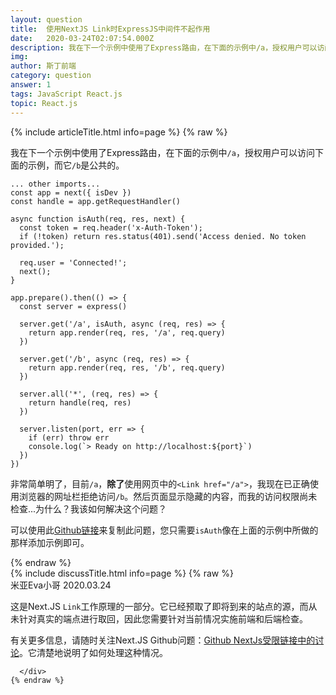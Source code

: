 ```yaml
---
layout: question
title:  使用NextJS Link时ExpressJS中间件不起作用
date:   2020-03-24T02:07:54.000Z
description: 我在下一个示例中使用了Express路由，在下面的示例中/a，授权用户可以访问下面的示例，而它/b是公共的。... other imports......
img: 
author: 斯丁前端
category: question
answer: 1
tags: JavaScript React.js
topic: React.js
---
```

<div class="article-root">
  <div class="article">
    {% include articleTitle.html info=page %}
    {% raw %}
    <div class="article-content"><p><font style="vertical-align: inherit;"><font style="vertical-align: inherit;">我在下一个示例中使用了Express路由，在下面的示例中</font></font><code>/a</code><font style="vertical-align: inherit;"><font style="vertical-align: inherit;">，授权用户可以访问</font><font style="vertical-align: inherit;">下面的示例</font><font style="vertical-align: inherit;">，而它</font></font><code>/b</code><font style="vertical-align: inherit;"><font style="vertical-align: inherit;">是公共的。</font></font></p>

<pre><code>... other imports...<font></font>
const app = next({ isDev })<font></font>
const handle = app.getRequestHandler()<font></font>
<font></font>
async function isAuth(req, res, next) {<font></font>
  const token = req.header('x-Auth-Token');<font></font>
  if (!token) return res.status(401).send('Access denied. No token provided.');<font></font>
<font></font>
  req.user = 'Connected!';<font></font>
  next();<font></font>
}<font></font>
<font></font>
app.prepare().then(() =&gt; {<font></font>
  const server = express()<font></font>
<font></font>
  server.get('/a', isAuth, async (req, res) =&gt; {<font></font>
    return app.render(req, res, '/a', req.query)<font></font>
  })<font></font>
<font></font>
  server.get('/b', async (req, res) =&gt; {<font></font>
    return app.render(req, res, '/b', req.query)<font></font>
  })<font></font>
<font></font>
  server.all('*', (req, res) =&gt; {<font></font>
    return handle(req, res)<font></font>
  })<font></font>
<font></font>
  server.listen(port, err =&gt; {<font></font>
    if (err) throw err<font></font>
    console.log(`&gt; Ready on http://localhost:${port}`)<font></font>
  })<font></font>
})<font></font>
</code></pre>

<p><font style="vertical-align: inherit;"><font style="vertical-align: inherit;">非常简单明了，目前</font></font><code>/a</code><font style="vertical-align: inherit;"><font style="vertical-align: inherit;">，</font></font><strong><font style="vertical-align: inherit;"><font style="vertical-align: inherit;">除了</font></font></strong><font style="vertical-align: inherit;"><font style="vertical-align: inherit;">使用</font><font style="vertical-align: inherit;">网页中</font><font style="vertical-align: inherit;">的</font></font><code>&lt;Link href="/a"&gt;</code><font style="vertical-align: inherit;"><font style="vertical-align: inherit;">，我</font><font style="vertical-align: inherit;">现在已正确</font><font style="vertical-align: inherit;">使用浏览器的网址栏</font><font style="vertical-align: inherit;">拒绝访问</font></font><code>/b</code><font style="vertical-align: inherit;"><font style="vertical-align: inherit;">。</font><font style="vertical-align: inherit;">然后页面显示隐藏的内容，而我的访问权限尚未检查...为什么？</font><font style="vertical-align: inherit;">我该如何解决这个问题？</font></font></p>

<p><font style="vertical-align: inherit;"><font style="vertical-align: inherit;">可以使用此</font></font><a href="https://github.com/zeit/next.js/tree/canary/examples/custom-server-express" rel="nofollow noreferrer"><font style="vertical-align: inherit;"><font style="vertical-align: inherit;">Github链接</font></font></a><font style="vertical-align: inherit;"><font style="vertical-align: inherit;">来复制此问题</font><font style="vertical-align: inherit;">，您只需要</font></font><code>isAuth</code><font style="vertical-align: inherit;"><font style="vertical-align: inherit;">像在上面</font><font style="vertical-align: inherit;">的</font><font style="vertical-align: inherit;">示例中所做的那样</font><font style="vertical-align: inherit;">添加</font><font style="vertical-align: inherit;">示例即可。</font></font></p></div>
    {% endraw %}
  </div>

  <div class="discuss-wrapper">
    {% include discussTitle.html info=page %}
    {% raw %}
    <div class="discuss-item">
        <div class="discuss-parent">
          <div class="discuss-meta">
            <span class="discuss-user">米亚Eva小哥</span>
            <span class="discuss-time">2020.03.24</span>
          </div>
          <div class="discuss-comment"><p><font style="vertical-align: inherit;"><font style="vertical-align: inherit;">这是Next.JS </font></font><code>Link</code><font style="vertical-align: inherit;"><font style="vertical-align: inherit;">工作原理的一部分。</font><font style="vertical-align: inherit;">它已经预取了即将到来的站点的源，而从未针对真实的端点进行取回，因此您需要针对当前情况实施前端和后端检查。</font></font></p>

<p><font style="vertical-align: inherit;"><font style="vertical-align: inherit;">有关更多信息，请随时关注Next.JS Github问题：</font></font><a href="https://github.com/zeit/next.js/issues/4029" rel="nofollow noreferrer"><font style="vertical-align: inherit;"><font style="vertical-align: inherit;">Github NextJs受限链接中的讨论</font></font></a><font style="vertical-align: inherit;"><font style="vertical-align: inherit;">。</font><font style="vertical-align: inherit;">它清楚地说明了如何处理这种情况。</font></font></p></div>
        </div>
        
      </div>
    {% endraw %}
  </div>
<div>

